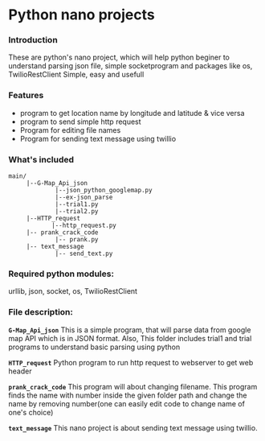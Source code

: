 # Python nano projects
### Introduction
These are python's nano project, which will help python beginer to understand parsing json file, simple socketprogram and packages like os, TwilioRestClient
Simple, easy and usefull
### Features
* program to get location name by longitude and latitude & vice versa
* program to send simple http request
* Program for editing file names
* Program for sending text message using twillio

### What's included
```
main/
     |--G-Map_Api_json
             |--json_python_googlemap.py
             |--ex-json_parse
	         |--trial1.py
	         |--trial2.py
     |--HTTP_request
            |--http_request.py
     |-- prank_crack_code 
             |-- prank.py
     |-- text_message
             |-- send_text.py
```

### Required python modules:
urllib, json, socket, os, TwilioRestClient


### File description:
**`G-Map_Api_json`**
This is a simple program, that will parse data from google map API which is in JSON format. Also, This folder includes trial1 and trial programs to understand basic parsing using python  

**`HTTP_request`**
Python program to run http request to webserver to get web header  

**`prank_crack_code`**
This program will about changing filename. This program finds the name with number inside the given folder path and change the name by removing number(one can easily edit code to change name of one's choice)  

**`text_message`** 
This nano project is about sending text message using twillio. 

